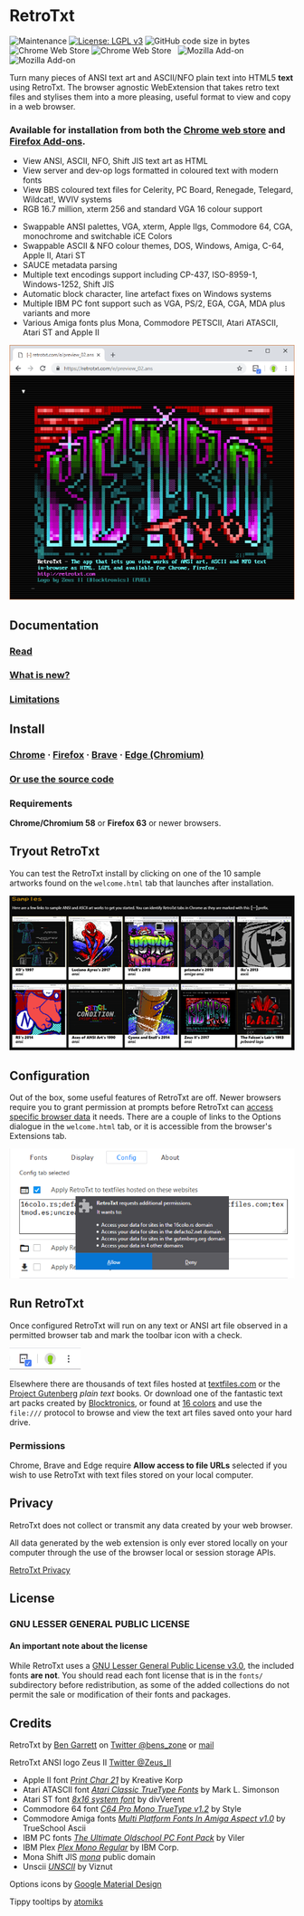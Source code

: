 # RetroTxt

![Maintenance](https://img.shields.io/maintenance/yes/2019)
[![License: LGPL v3](https://img.shields.io/badge/License-LGPL%20v3-blue.svg)](https://www.gnu.org/licenses/lgpl-3.0)
![GitHub code size in bytes](https://img.shields.io/github/languages/code-size/bengarrett/retrotxt)
&nbsp;
![Chrome Web Store](https://img.shields.io/chrome-web-store/users/gkjkgilckngllkopkogcaiojfajanahn?color=rgb%280%2C%20153%2C%20255%29&label=Chrome%20installs)
![Chrome Web Store](https://img.shields.io/chrome-web-store/rating/gkjkgilckngllkopkogcaiojfajanahn) &nbsp;
![Mozilla Add-on](https://img.shields.io/amo/users/retrotxt?color=E66000&label=Firefox%20installs)
![Mozilla Add-on](https://img.shields.io/amo/rating/retrotxt)

Turn many pieces of ANSI text art and ASCII/NFO plain text into HTML5 **text** using RetroTxt. The browser agnostic WebExtension that takes retro text files and stylises them into a more pleasing, useful format to view and copy in a web browser.

### Available for installation from both the [Chrome web store](https://chrome.google.com/webstore/detail/retrotxt/gkjkgilckngllkopkogcaiojfajanahn) and [Firefox Add-ons](https://addons.mozilla.org/en-US/firefox/addon/retrotxt/).

- View ANSI, ASCII, NFO, Shift JIS text art as HTML
- View server and dev-op logs formatted in coloured text with modern fonts
- View BBS coloured text files for Celerity, PC Board, Renegade, Telegard, Wildcat!, WVIV systems
- RGB 16.7 million, xterm 256 and standard VGA 16 colour support

* Swappable ANSI palettes, VGA, xterm, Apple IIgs, Commodore 64, CGA, monochrome and switchable iCE Colors
* Swappable ASCII & NFO colour themes, DOS, Windows, Amiga, C-64, Apple II, Atari ST
* SAUCE metadata parsing
* Multiple text encodings support including CP-437, ISO-8959-1, Windows-1252, Shift JIS
* Automatic block character, line artefact fixes on Windows systems
* Multiple IBM PC font support such as VGA, PS/2, EGA, CGA, MDA plus variants and more
* Various Amiga fonts plus Mona, Commodore PETSCII, Atari ATASCII, Atari ST and Apple II

![RetroTxt showcase](/md/assets/zii-rtxt-ad.png)

## Documentation

### [Read](https://github.com/bengarrett/RetroTxt/wiki)

### [What is new?](/md/changes.md)

### [Limitations](https://github.com/bengarrett/RetroTxt/wiki/limitations)

## Install

### [Chrome](https://chrome.google.com/webstore/detail/retrotxt/gkjkgilckngllkopkogcaiojfajanahn) · [Firefox](https://addons.mozilla.org/en-US/firefox/addon/retrotxt/) · [Brave](https://chrome.google.com/webstore/detail/retrotxt/gkjkgilckngllkopkogcaiojfajanahn) · [Edge (Chromium)](https://chrome.google.com/webstore/detail/retrotxt/gkjkgilckngllkopkogcaiojfajanahn)

### [Or use the source code](https://github.com/bengarrett/RetroTxt/wiki/source_code)

### Requirements

**Chrome/Chromium 58** or **Firefox 63** or newer browsers.

## Tryout RetroTxt

You can test the RetroTxt install by clicking on one of the 10 sample artworks found on the `welcome.html` tab that launches after installation.

![RetroTxt samples](/md/assets/rtxt-samples.png)

## Configuration

Out of the box, some useful features of RetroTxt are off. Newer browsers require you to grant permission at prompts before RetroTxt can
[access specific browser data](https://github.com/bengarrett/RetroTxt/wiki/privacy) it needs. There are a couple of links to the Options dialogue in the `welcome.html` tab, or it is accessible from the browser's Extensions tab.

![Config tab in Options](/md/assets/requests_additional_permissions.png)

## Run RetroTxt

Once configured RetroTxt will run on any text or ANSI art file observed in a permitted browser tab and mark the toolbar icon with a check.

![RetroTxt toolbar button in Chrome](/md/assets/retrotxt_toolbar_button_chrome.png)

Elsewhere there are thousands of text files hosted at [textfiles.com](http://textfiles.com/directory.html) or the [Project
Gutenberg](https://www.gutenberg.org/catalog/) _plain text_ books. Or download one of the fantastic text art packs created by
[Blocktronics](http://blocktronics.org/artpacks/), or found at [16 colors](https://16colo.rs) and use the `file:///` protocol
to browse and view the text art files saved onto your hard drive.

### Permissions

Chrome, Brave and Edge require **Allow access to file URLs** selected if you wish to use RetroTxt with text files stored on your local computer.

## Privacy

RetroTxt does not collect or transmit any data created by your web browser.

All data generated by the web extension is only ever stored locally on your computer through the use of the browser local or session storage APIs.

[RetroTxt Privacy](https://github.com/bengarrett/RetroTxt/wiki/privacy)

## License

### GNU LESSER GENERAL PUBLIC LICENSE

#### An important note about the license

While RetroTxt uses a [GNU Lesser General Public License v3.0](https://choosealicense.com/licenses/lgpl-3.0/), the included fonts **are not**. You should read each font license that is in the `fonts/` subdirectory before redistribution, as some of the added collections do not permit the sale or modification of their fonts and packages.

## Credits

RetroTxt by [Ben Garrett](https://devtidbits.com/ben-garrett/) on [Twitter @bens_zone](https://twitter.com/bens_zone) or [mail](mailto:code.by.ben@gmail.com)

RetroTxt ANSI logo Zeus II [Twitter @Zeus_II](https://twitter.com/Zeus_II)

- Apple II font [_Print Char 21_](http://www.kreativekorp.com/software/fonts/apple2.shtml) by Kreative Korp
- Atari ATASCII font [_Atari Classic TrueType Fonts_](http://members.bitstream.net/marksim/atarimac/fonts.html) by Mark L. Simonson
- Atari ST font [_8x16 system font_](https://www.dafont.com/atari-st-8x16-system-font.font) by divVerent
- Commodore 64 font [_C64 Pro Mono TrueType v1.2_](http://style64.org/c64-truetype) by Style
- Commodore Amiga fonts [_Multi Platform Fonts In Amiga Aspect v1.0_](https://www.trueschool.se/) by TrueSchool Ascii
- IBM PC fonts [_The Ultimate Oldschool PC Font Pack_](https://int10h.org/oldschool-pc-fonts/) by Viler
- IBM Plex [_Plex Mono Regular_](https://github.com/IBM/plex) by IBM Corp.
- Mona Shift JIS [_mona_](http://monafont.sourceforge.net/index-e.html) public domain
- Unscii [_UNSCII_](hhttp://pelulamu.net/unscii/) by Viznut

Options icons by [Google Material Design](https://material.google.com/)

Tippy tooltips by [atomiks](https://github.com/atomiks/tippyjs/)
